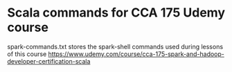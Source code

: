 # Scala commands for CCA 175 Udemy course

spark-commands.txt stores the spark-shell commands used during lessons of this course https://www.udemy.com/course/cca-175-spark-and-hadoop-developer-certification-scala